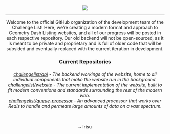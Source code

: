 <div align="center">
  <img src="https://cdn.discordapp.com/attachments/234057206784458754/1042019573983096882/logo.png" />
  <hr />

Welcome to the official GitHub organization of the development team of the Challenge List! Here, we're creating a modern format and approach to Geometry Dash Listing websites, and all of our progress will be posted in each respective repository. Our old backend will not be open-sourced, as it is meant to be private and proprietary and is full of older code that will be subsided and eventually replaced with the current iteration in development.
<br />
<h3>Current Repositories</h3>
<h6>
<a href="https://github.com/challengelist/api">challengelist/api</a> - The backend workings of the website, home to all individual components that make the website run in the background.
<br />
<a href="https://github.com/challengelist/website">challengelist/website</a> - The current implementation of the website, built to fit modern conventions and standards surrounding the rest of the modern web.
<br />
<a href="https://github.com/challengelist/queue-processor">challengelist/queue-processor</a> - An advanced processor that works over Redis to handle and permeate large amounts of data on a vast spectrum.
</h6>
<br />
~ Irisu
</div>
